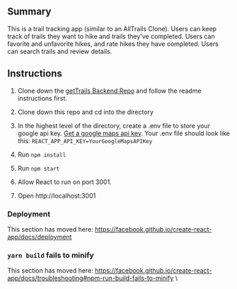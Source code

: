 
 ## Summary

This is a trail tracking app (similar to an AllTrails Clone). Users can keep track of trails they want to hike and trails they've completed. Users can favorite and unfavorite hikes, and rate hikes they have completed. Users can search trails and review details.  

## Instructions 

1. Clone down the [getTrails Backend Repo](https://github.com/marykang09/hikes_backend) and follow the readme instructions first. 

2. Clone down this repo and cd into the directory

3. In the highest level of the directory, create a .env file to store your google api key. [Get a google maps api key](https://developers.google.com/maps/documentation/javascript/get-api-key). Your .env file should look like this: `REACT_APP_API_KEY=YourGoogleMapsAPIKey`

4. Run `npm install` 

5. Run `npm start`

6. Allow React to run on port 3001. 

7. Open http://localhost:3001


### Deployment

This section has moved here: https://facebook.github.io/create-react-app/docs/deployment

### `yarn build` fails to minify

This section has moved here: https://facebook.github.io/create-react-app/docs/troubleshooting#npm-run-build-fails-to-minify
\
